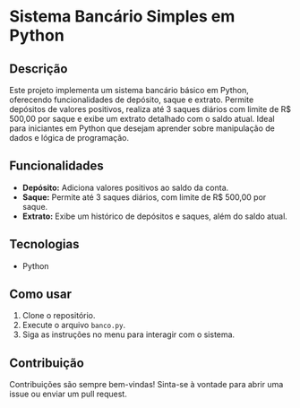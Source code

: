 # Sistema Bancário Simples em Python

## Descrição

Este projeto implementa um sistema bancário básico em Python, oferecendo funcionalidades de depósito, saque e extrato. Permite depósitos de valores positivos, realiza até 3 saques diários com limite de R$ 500,00 por saque e exibe um extrato detalhado com o saldo atual. Ideal para iniciantes em Python que desejam aprender sobre manipulação de dados e lógica de programação.

## Funcionalidades

-   **Depósito:** Adiciona valores positivos ao saldo da conta.
-   **Saque:** Permite até 3 saques diários, com limite de R$ 500,00 por saque.
-   **Extrato:** Exibe um histórico de depósitos e saques, além do saldo atual.

## Tecnologias

-   Python

## Como usar

1.  Clone o repositório.
2.  Execute o arquivo `banco.py`.
3.  Siga as instruções no menu para interagir com o sistema.

## Contribuição

Contribuições são sempre bem-vindas! Sinta-se à vontade para abrir uma issue ou enviar um pull request.
